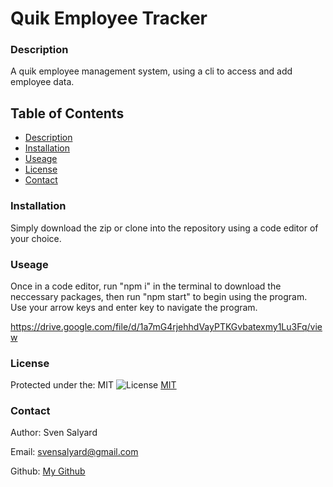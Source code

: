 # Quik Employee Tracker

### Description

A quik employee management system, using a cli to access and add employee data.

## Table of Contents

- [Description](#description)
- [Installation](#installation)
- [Useage](#useage)
- [License](#license)
- [Contact](#Contact)

### Installation

Simply download the zip or clone into the repository using a code editor of your choice.

### Useage

Once in a code editor, run "npm i" in the terminal to download the neccessary packages, then run "npm start" to begin using the program. Use your arrow keys and enter key to navigate the program.

https://drive.google.com/file/d/1a7mG4rjehhdVayPTKGvbatexmy1Lu3Fq/view

### License

Protected under the: MIT ![License](https://img.shields.io/badge/License-MIT-yellow.svg) [MIT](https://opensource.org/licenses/MIT)

### Contact

Author: Sven Salyard

Email: svensalyard@gmail.com

Github: [My Github](https://github.com/svensalyard)
